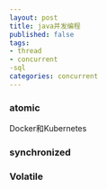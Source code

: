 ```yaml
---
layout: post
title: java并发编程
published: false
tags:
- thread
- concurrent
-sql
categories: concurrent
---
```


### atomic


Docker和Kubernetes


### synchronized



### Volatile
